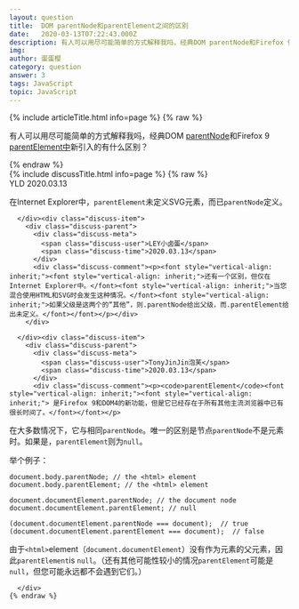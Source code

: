 ```yaml
---
layout: question
title:  DOM parentNode和parentElement之间的区别
date:   2020-03-13T07:22:43.000Z
description: 有人可以用尽可能简单的方式解释我吗，经典DOM parentNode和Firefox 9 parentElement中新引入的有什么区别？...
img: 
author: 蛋蛋樱
category: question
answer: 3
tags: JavaScript
topic: JavaScript
---
```

<div class="article-root">
  <div class="article">
    {% include articleTitle.html info=page %}
    {% raw %}
    <div class="article-content"><p><font style="vertical-align: inherit;"><font style="vertical-align: inherit;">有人可以用尽可能简单的方式解释我吗，经典DOM </font></font><a href="https://developer.mozilla.org/en-US/docs/Web/API/Node/parentNode" rel="noreferrer"><font style="vertical-align: inherit;"><font style="vertical-align: inherit;">parentNode</font></font></a><font style="vertical-align: inherit;"><font style="vertical-align: inherit;">和Firefox 9 </font><a href="https://developer.mozilla.org/en-US/docs/Web/API/Node/parentElement" rel="noreferrer"><font style="vertical-align: inherit;">parentElement中</font></a><font style="vertical-align: inherit;">新引入的有</font><font style="vertical-align: inherit;">什么区别？</font></font><a href="https://developer.mozilla.org/en-US/docs/Web/API/Node/parentElement" rel="noreferrer"><font style="vertical-align: inherit;"></font></a></p></div>
    {% endraw %}
  </div>

  <div class="discuss-wrapper">
    {% include discussTitle.html info=page %}
    {% raw %}
    <div class="discuss-item">
        <div class="discuss-parent">
          <div class="discuss-meta">
            <span class="discuss-user">YLD</span>
            <span class="discuss-time">2020.03.13</span>
          </div>
          <div class="discuss-comment"><p><font style="vertical-align: inherit;"><font style="vertical-align: inherit;">在Internet Explorer中，</font></font><code>parentElement</code><font style="vertical-align: inherit;"><font style="vertical-align: inherit;">未定义SVG元素，而已</font></font><code>parentNode</code><font style="vertical-align: inherit;"><font style="vertical-align: inherit;">定义。</font></font></p></div>
        </div>
        
      </div><div class="discuss-item">
        <div class="discuss-parent">
          <div class="discuss-meta">
            <span class="discuss-user">LEY小卤蛋</span>
            <span class="discuss-time">2020.03.13</span>
          </div>
          <div class="discuss-comment"><p><font style="vertical-align: inherit;"><font style="vertical-align: inherit;">还有一个区别，但仅在Internet Explorer中。</font><font style="vertical-align: inherit;">当您混合使用HTML和SVG时会发生这种情况。</font><font style="vertical-align: inherit;">如果父级是这两个的“其他”，则.parentNode给出父级，而.parentElement给出未定义。</font></font></p></div>
        </div>
        
      </div><div class="discuss-item">
        <div class="discuss-parent">
          <div class="discuss-meta">
            <span class="discuss-user">TonyJinJin泡芙</span>
            <span class="discuss-time">2020.03.13</span>
          </div>
          <div class="discuss-comment"><p><code>parentElement</code><font style="vertical-align: inherit;"><font style="vertical-align: inherit;"> 是Firefox 9和DOM4的新功能，但是它已经存在于所有其他主流浏览器中已有很长时间了。</font></font></p>

<p><font style="vertical-align: inherit;"><font style="vertical-align: inherit;">在大多数情况下，它与相同</font></font><code>parentNode</code><font style="vertical-align: inherit;"><font style="vertical-align: inherit;">。</font><font style="vertical-align: inherit;">唯一的区别是节点</font></font><code>parentNode</code><font style="vertical-align: inherit;"><font style="vertical-align: inherit;">不是元素时。</font><font style="vertical-align: inherit;">如果是，</font></font><code>parentElement</code><font style="vertical-align: inherit;"><font style="vertical-align: inherit;">则为</font></font><code>null</code><font style="vertical-align: inherit;"><font style="vertical-align: inherit;">。</font></font></p>

<p><font style="vertical-align: inherit;"><font style="vertical-align: inherit;">举个例子：</font></font></p>

<pre><code>document.body.parentNode; // the &lt;html&gt; element<font></font>
document.body.parentElement; // the &lt;html&gt; element<font></font>
<font></font>
document.documentElement.parentNode; // the document node<font></font>
document.documentElement.parentElement; // null<font></font>
<font></font>
(document.documentElement.parentNode === document);  // true<font></font>
(document.documentElement.parentElement === document);  // false<font></font>
</code></pre>

<p><font style="vertical-align: inherit;"><font style="vertical-align: inherit;">由于</font></font><code>&lt;html&gt;</code><font style="vertical-align: inherit;"><font style="vertical-align: inherit;">element（</font></font><code>document.documentElement</code><font style="vertical-align: inherit;"><font style="vertical-align: inherit;">）没有作为元素的父元素，因此</font></font><code>parentElement</code><font style="vertical-align: inherit;"><font style="vertical-align: inherit;">is </font></font><code>null</code><font style="vertical-align: inherit;"><font style="vertical-align: inherit;">。</font><font style="vertical-align: inherit;">（还有其他可能性较小的情况</font></font><code>parentElement</code><font style="vertical-align: inherit;"><font style="vertical-align: inherit;">可能是</font></font><code>null</code><font style="vertical-align: inherit;"><font style="vertical-align: inherit;">，但您可能永远都不会遇到它们。）</font></font></p></div>
        </div>
        
      </div>
    {% endraw %}
  </div>
<div>
